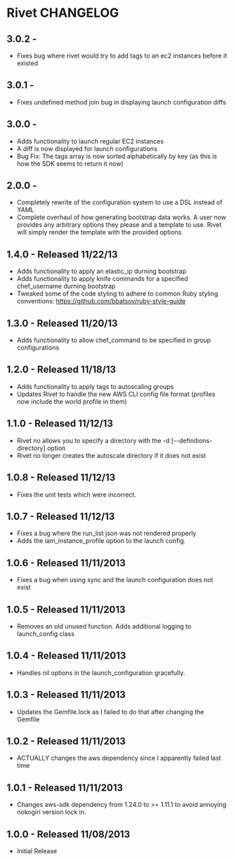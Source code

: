 Rivet CHANGELOG
===

3.0.2 -
---
  * Fixes bug where rivet would try to add tags to an ec2 instances before it existed

3.0.1 -
---
  * Fixes undefined method join bug in displaying launch configuration diffs

3.0.0 -
---
  * Adds functionality to launch regular EC2 instances
  * A diff is now displayed for launch configurations
  * Bug Fix: The tags array is now sorted alphabetically by key (as this is how the SDK
    seems to return it now)

2.0.0 -
---
  * Completely rewrite of the configuration system to use a DSL instead of YAML
  * Complete overhaul of how generating bootstrap data works.  A user now provides
    any arbitrary options they please and a template to use.  Rivet will simply
    render the template with the provided options.

1.4.0 - Released 11/22/13
---
  * Adds functionality to apply an elastic_ip durning bootstrap
  * Adds functionality to apply knife commands for a specified chef_username durning bootstrap
  * Tweaked some of the code styling to adhere to common Ruby styling conventions:
    https://github.com/bbatsov/ruby-style-guide

1.3.0 - Released 11/20/13
---
  * Adds functionality to allow chef_command to be specified in group configurations

1.2.0 - Released 11/18/13
---
  * Adds functionality to apply tags to autoscaling groups
  * Updates Rivet to handle the new AWS CLI config file format (profiles now include the world profile in them)

1.1.0 - Released 11/12/13
---
  * Rivet no allows you to specify a directory with the -d [--definitions-directory] option
  * Rivet no longer creates the autoscale directory if it does not exist

1.0.8 - Released 11/12/13
---
  * Fixes the unit tests which were incorrect.

1.0.7 - Released 11/12/13
---
  * Fixes a bug where the run_list json was not rendered properly
  * Adds the iam_instance_profile option to the launch config.

1.0.6 - Released 11/11/2013
---
  * Fixes a bug when using sync and the launch configuration does not exist

1.0.5 - Released 11/11/2013
---
  * Removes an old unused function.  Adds additional logging to launch_config class

1.0.4 - Released 11/11/2013
---
  * Handles nil options in the launch_configuration gracefully.

1.0.3 - Released 11/11/2013
---
  * Updates the Gemfile.lock as I failed to do that after changing the Gemfile

1.0.2 - Released 11/11/2013
---
  * ACTUALLY changes the aws dependency since I apparently failed last time


1.0.1 - Released 11/11/2013
---
  * Changes aws-sdk dependency from 1.24.0 to >= 1.11.1 to avoid
    annoying nokogiri version lock in.

1.0.0 - Released 11/08/2013
---
  - Initial Release

